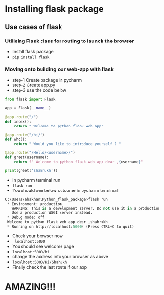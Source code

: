 # Installing flask package
## Use cases of flask
### Utilising Flask class for routing to launch the browser 

- Install flask package
- ``` pip install flask ```

### Moving onto building our web-app with flask
- step-1 Create package in pycharm
- step-2 Create app.py
- step-3 use the code below


``` python
from flask import Flask

app = Flask(__name__)

@app.route("/")
def index():
    return " Welcome to python flask web app"

@app.route("/hi/")
def who():
    return " Would you like to introduce yourself ? "

@app.route("/Hello/<username>/")
def greet(username):
    return f" Welcome to python flask web app dear ,{username}"

print(greet('shahrukh'))

```

- in pycharm terminal run
- ``` flask run ```
- You should see below outcome in pycharm termimal
```python
C:\Users\ahskhan\Python_flask_package>flask run
 * Environment: production
   WARNING: This is a development server. Do not use it in a production deployment.
   Use a production WSGI server instead.
 * Debug mode: off
 Welcome to python flask web app dear ,shahrukh
 * Running on http://localhost:5000/ (Press CTRL+C to quit)

```
- Check your browser now
- ``` localhost:5000```
- You should see welcome page
- ```localhost:5000/hi ```
- change the address into your browser as above
- ```localhost:5000/Hi/Shahukh ```
- Finally check the last route if our app

# AMAZING!!! 

